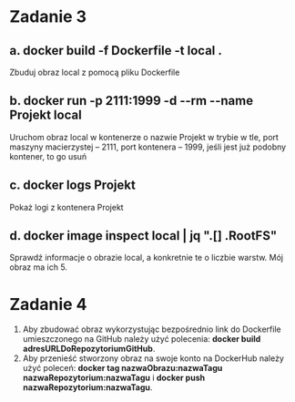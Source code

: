 # Zadanie 3 

## a.	docker build -f Dockerfile -t local .

Zbuduj obraz local z pomocą pliku Dockerfile

## b.	docker run -p 2111:1999 -d --rm --name Projekt local

Uruchom obraz local w kontenerze o nazwie Projekt w trybie w tle, port maszyny macierzystej – 2111, port kontenera – 1999, jeśli jest już podobny kontener, to go usuń

## c.	docker logs Projekt

Pokaż logi z kontenera Projekt

## d.	docker image inspect local | jq ".[] .RootFS"

Sprawdź informacje o obrazie local, a konkretnie te o liczbie warstw. Mój obraz ma ich 5.


# Zadanie 4

1. Aby zbudować obraz wykorzystując bezpośrednio link do Dockerfile umieszczonego na GitHub należy użyć  polecenia: **docker build adresURLDoRepozytoriumGitHub**.
2. Aby przenieść stworzony obraz na swoje konto na DockerHub należy użyć poleceń: **docker tag nazwaObrazu:nazwaTagu nazwaRepozytorium:nazwaTagu** i **docker push nazwaRepozytorium:nazwaTagu**.
